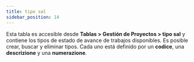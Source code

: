 ```yaml
---
title: tipo sal
sidebar_position: 14
---
```


Esta tabla es accesible desde **Tablas > Gestión de Proyectos > tipo sal** y contiene los tipos de estado de avance de trabajos disponibles. Es posible crear, buscar y eliminar tipos. Cada uno está definido por un **codice**, una **descrizione** y una **numerazione**.